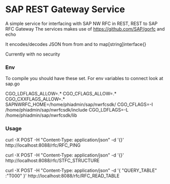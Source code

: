 # SAP REST Gateway Service

A simple service for interfacing with SAP NW RFC in REST, REST to SAP RFC Gateway
The services makes use of https://github.com/SAP/gorfc and echo

It encodes/decodes JSON from from and to map[string]interface{}

Currently with no security

### Env

To compile you should have these set. For env variables to connect look at sap.go

CGO_LDFLAGS_ALLOW=.*
CGO_CFLAGS_ALLOW=.*
CGO_CXXFLAGS_ALLOW=.*
SAPNWRFC_HOME=/home/phiadmin/sap/nwrfcsdk/
CGO_CFLAGS=-I /home/phiadmin/sap/nwrfcsdk/include
CGO_LDFLAGS=-L /home/phiadmin/sap/nwrfcsdk/lib

### Usage

curl -X POST -H "Content-Type: application/json" -d '{}' http://localhost:8088/rfc/RFC_PING

curl -X POST -H "Content-Type: application/json" -d '{}' http://localhost:8088/rfc/STFC_STRUCTURE

curl -X POST -H "Content-Type: application/json" -d '{ "QUERY_TABLE" :"T000" }' http://localhost:8088/rfc/RFC_READ_TABLE
